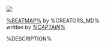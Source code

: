 [![](/wiki/shared/news/%DATE%-%TITLE_LOWER%/%MODE%/%IMAGE%)](https://osu.ppy.sh/community/forums/topics/%TOPIC_ID%)

[%BEATMAP%](https://osu.ppy.sh/beatmapsets/%BEATMAP_ID%) by %CREATORS_MD%  
*written by [%CAPTAIN%](%CAPTAIN_LINK%)*

%DESCRIPTION%
